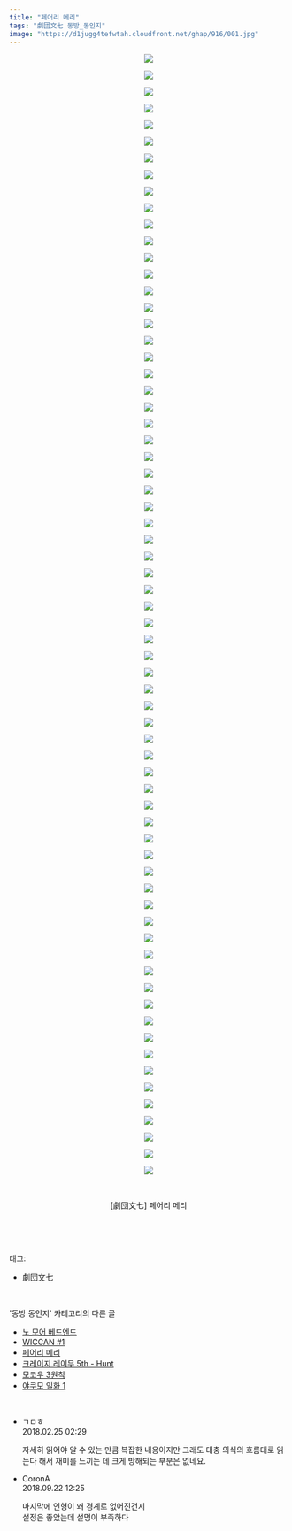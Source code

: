```yaml
---
title: "페어리 메리"
tags: "劇団文七 동방_동인지"
image: "https://d1jugg4tefwtah.cloudfront.net/ghap/916/001.jpg"
---
```

<div class="article">
<p style="text-align: center; clear: none; float: none;"><img src="{{ site.imgserver11 }}/ghap/916/001.jpg"/></p>
<p style="text-align: center; clear: none; float: none;"><img src="{{ site.imgserver11 }}/ghap/916/002.jpg"/></p>
<p style="text-align: center; clear: none; float: none;"><img src="{{ site.imgserver11 }}/ghap/916/003.jpg"/></p>
<p style="text-align: center; clear: none; float: none;"><img src="{{ site.imgserver11 }}/ghap/916/004.jpg"/></p>
<p style="text-align: center; clear: none; float: none;"><img src="{{ site.imgserver11 }}/ghap/916/005.jpg"/></p>
<p style="text-align: center; clear: none; float: none;"><img src="{{ site.imgserver11 }}/ghap/916/006.jpg"/></p>
<p style="text-align: center; clear: none; float: none;"><img src="{{ site.imgserver11 }}/ghap/916/007.jpg"/></p>
<p style="text-align: center; clear: none; float: none;"><img src="{{ site.imgserver11 }}/ghap/916/008.jpg"/></p>
<p style="text-align: center; clear: none; float: none;"><img src="{{ site.imgserver11 }}/ghap/916/009.jpg"/></p>
<p style="text-align: center; clear: none; float: none;"><img src="{{ site.imgserver11 }}/ghap/916/010.jpg"/></p>
<p style="text-align: center; clear: none; float: none;"><img src="{{ site.imgserver11 }}/ghap/916/011.jpg"/></p>
<p style="text-align: center; clear: none; float: none;"><img src="{{ site.imgserver11 }}/ghap/916/012.jpg"/></p>
<p style="text-align: center; clear: none; float: none;"><img src="{{ site.imgserver11 }}/ghap/916/013.jpg"/></p>
<p style="text-align: center; clear: none; float: none;"><img src="{{ site.imgserver11 }}/ghap/916/014.jpg"/></p>
<p style="text-align: center; clear: none; float: none;"><img src="{{ site.imgserver11 }}/ghap/916/015.jpg"/></p>
<p style="text-align: center; clear: none; float: none;"><img src="{{ site.imgserver11 }}/ghap/916/016.jpg"/></p>
<p style="text-align: center; clear: none; float: none;"><img src="{{ site.imgserver11 }}/ghap/916/017.jpg"/></p>
<p style="text-align: center; clear: none; float: none;"><img src="{{ site.imgserver11 }}/ghap/916/018.jpg"/></p>
<p style="text-align: center; clear: none; float: none;"><img src="{{ site.imgserver11 }}/ghap/916/019.jpg"/></p>
<p style="text-align: center; clear: none; float: none;"><img src="{{ site.imgserver11 }}/ghap/916/020.jpg"/></p>
<p style="text-align: center; clear: none; float: none;"><img src="{{ site.imgserver11 }}/ghap/916/021.jpg"/></p>
<p style="text-align: center; clear: none; float: none;"><img src="{{ site.imgserver11 }}/ghap/916/022.jpg"/></p>
<p style="text-align: center; clear: none; float: none;"><img src="{{ site.imgserver11 }}/ghap/916/023.jpg"/></p>
<p style="text-align: center; clear: none; float: none;"><img src="{{ site.imgserver11 }}/ghap/916/024.jpg"/></p>
<p style="text-align: center; clear: none; float: none;"><img src="{{ site.imgserver11 }}/ghap/916/025.jpg"/></p>
<p style="text-align: center; clear: none; float: none;"><img src="{{ site.imgserver11 }}/ghap/916/026.jpg"/></p>
<p style="text-align: center; clear: none; float: none;"><img src="{{ site.imgserver11 }}/ghap/916/027.jpg"/></p>
<p style="text-align: center; clear: none; float: none;"><img src="{{ site.imgserver11 }}/ghap/916/028.jpg"/></p>
<p style="text-align: center; clear: none; float: none;"><img src="{{ site.imgserver11 }}/ghap/916/029.jpg"/></p>
<p style="text-align: center; clear: none; float: none;"><img src="{{ site.imgserver11 }}/ghap/916/030.jpg"/></p>
<p style="text-align: center; clear: none; float: none;"><img src="{{ site.imgserver11 }}/ghap/916/031.jpg"/></p>
<p style="text-align: center; clear: none; float: none;"><img src="{{ site.imgserver11 }}/ghap/916/032.jpg"/></p>
<p style="text-align: center; clear: none; float: none;"><img src="{{ site.imgserver11 }}/ghap/916/033.jpg"/></p>
<p style="text-align: center; clear: none; float: none;"><img src="{{ site.imgserver11 }}/ghap/916/034.jpg"/></p>
<p style="text-align: center; clear: none; float: none;"><img src="{{ site.imgserver11 }}/ghap/916/035.jpg"/></p>
<p style="text-align: center; clear: none; float: none;"><img src="{{ site.imgserver11 }}/ghap/916/036.jpg"/></p>
<p style="text-align: center; clear: none; float: none;"><img src="{{ site.imgserver11 }}/ghap/916/037.jpg"/></p>
<p style="text-align: center; clear: none; float: none;"><img src="{{ site.imgserver11 }}/ghap/916/038.jpg"/></p>
<p style="text-align: center; clear: none; float: none;"><img src="{{ site.imgserver11 }}/ghap/916/039.jpg"/></p>
<p style="text-align: center; clear: none; float: none;"><img src="{{ site.imgserver11 }}/ghap/916/040.jpg"/></p>
<p style="text-align: center; clear: none; float: none;"><img src="{{ site.imgserver11 }}/ghap/916/041.jpg"/></p>
<p style="text-align: center; clear: none; float: none;"><img src="{{ site.imgserver11 }}/ghap/916/042.jpg"/></p>
<p style="text-align: center; clear: none; float: none;"><img src="{{ site.imgserver11 }}/ghap/916/043.jpg"/></p>
<p style="text-align: center; clear: none; float: none;"><img src="{{ site.imgserver11 }}/ghap/916/044.jpg"/></p>
<p style="text-align: center; clear: none; float: none;"><img src="{{ site.imgserver11 }}/ghap/916/045.jpg"/></p>
<p style="text-align: center; clear: none; float: none;"><img src="{{ site.imgserver11 }}/ghap/916/046.jpg"/></p>
<p style="text-align: center; clear: none; float: none;"><img src="{{ site.imgserver11 }}/ghap/916/047.jpg"/></p>
<p style="text-align: center; clear: none; float: none;"><img src="{{ site.imgserver11 }}/ghap/916/048.jpg"/></p>
<p style="text-align: center; clear: none; float: none;"><img src="{{ site.imgserver11 }}/ghap/916/049.jpg"/></p>
<p style="text-align: center; clear: none; float: none;"><img src="{{ site.imgserver11 }}/ghap/916/050.jpg"/></p>
<p style="text-align: center; clear: none; float: none;"><img src="{{ site.imgserver11 }}/ghap/916/051.jpg"/></p>
<p style="text-align: center; clear: none; float: none;"><img src="{{ site.imgserver11 }}/ghap/916/052.jpg"/></p>
<p style="text-align: center; clear: none; float: none;"><img src="{{ site.imgserver11 }}/ghap/916/053.jpg"/></p>
<p style="text-align: center; clear: none; float: none;"><img src="{{ site.imgserver11 }}/ghap/916/054.jpg"/></p>
<p style="text-align: center; clear: none; float: none;"><img src="{{ site.imgserver11 }}/ghap/916/055.jpg"/></p>
<p style="text-align: center; clear: none; float: none;"><img src="{{ site.imgserver11 }}/ghap/916/056.jpg"/></p>
<p style="text-align: center; clear: none; float: none;"><img src="{{ site.imgserver11 }}/ghap/916/057.jpg"/></p>
<p style="text-align: center; clear: none; float: none;"><img src="{{ site.imgserver11 }}/ghap/916/058.jpg"/></p>
<p style="text-align: center; clear: none; float: none;"><img src="{{ site.imgserver11 }}/ghap/916/059.jpg"/></p>
<p style="text-align: center; clear: none; float: none;"><img src="{{ site.imgserver11 }}/ghap/916/060.jpg"/></p>
<p style="text-align: center; clear: none; float: none;"><img src="{{ site.imgserver11 }}/ghap/916/061.jpg"/></p>
<p style="text-align: center; clear: none; float: none;"><img src="{{ site.imgserver11 }}/ghap/916/062.jpg"/></p>
<p style="text-align: center; clear: none; float: none;"><img src="{{ site.imgserver11 }}/ghap/916/063.jpg"/></p>
<p style="text-align: center; clear: none; float: none;"><img src="{{ site.imgserver11 }}/ghap/916/064.jpg"/></p>
<p style="text-align: center; clear: none; float: none;"><img src="{{ site.imgserver11 }}/ghap/916/065.jpg"/></p>
<p style="text-align: center; clear: none; float: none;"><img src="{{ site.imgserver11 }}/ghap/916/066.jpg"/></p>
<p style="text-align: center; clear: none; float: none;"><img src="{{ site.imgserver11 }}/ghap/916/067.jpg"/></p>
<p style="text-align: center; clear: none; float: none;"><img src="{{ site.imgserver11 }}/ghap/916/068.jpg"/></p>
<p style="text-align: center; clear: none; float: none;"><br/></p>
<p style="text-align: center; clear: none; float: none;">[劇団文七] 페어리 메리</p>
<p><br/></p>
</div><br/>
<div class="tagTrail">
<p>태그: </p>
<ul>
<li>劇団文七</li>
</ul>
</div><br/>
<div class="another">
<p>'동방 동인지' 카테고리의 다른 글</p>
<ul>
<li><a href="/ghap_918">노 모어 베드엔드</a></li>
<li><a href="/ghap_917">WICCAN #1</a></li>
<li><a href="/ghap_916">페어리 메리</a></li>
<li><a href="/ghap_915">크레이지 레이무 5th - Hunt</a></li>
<li><a href="/ghap_913">모코우 3원칙</a></li>
<li><a href="/ghap_912">야쿠모 일화 1</a></li>
</ul>
</div><br/>
<div class="cb_module cb_fluid">
<div class="cb_wrt cb_profile">
<div class="comment">
<ul>
<li class="cb_thumb_off" id="comment15206189">
<div class="cb_comment_area">
<div class="cb_info_area">
<div class="cb_section">
<span class="cb_nick_name">ㄱㅁㅎ</span>
</div>
<div class="cb_section">
<span class="cb_date">2018.02.25 02:29 </span>
</div>
</div>
<div class="cb_dsc_comment">
<p class="cb_dsc">
											자세히 읽어야 알 수 있는 만큼 복잡한 내용이지만 그래도 대충 의식의 흐름대로 읽는다 해서 재미를 느끼는 데 크게 방해되는 부분은 없네요.
										</p>
</div>
</div></li>
<li class="cb_thumb_off" id="comment15338000">
<div class="cb_comment_area">
<div class="cb_info_area">
<div class="cb_section">
<span class="cb_nick_name">CoronA</span>
</div>
<div class="cb_section">
<span class="cb_date">2018.09.22 12:25 </span>
</div>
</div>
<div class="cb_dsc_comment">
<p class="cb_dsc">
											마지막에 인형이 왜 경계로 없어진건지<br/>
설정은 좋았는데 설명이 부족하다
										</p>
</div>
</div></li>
</ul>
</div>
</div><!-- commentList close -->
</div><br/>
